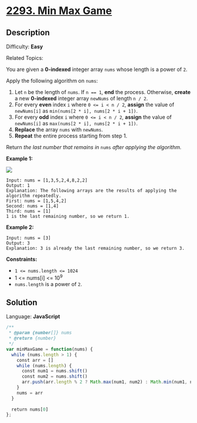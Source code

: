 # [2293\. Min Max Game](https://leetcode.com/problems/min-max-game/)

## Description

Difficulty: **Easy**  

Related Topics:


You are given a **0-indexed** integer array `nums` whose length is a power of `2`.

Apply the following algorithm on `nums`:

1.  Let `n` be the length of `nums`. If `n == 1`, **end** the process. Otherwise, **create** a new **0-indexed** integer array `newNums` of length `n / 2`.
2.  For every **even** index `i` where `0 <= i < n / 2`, **assign** the value of `newNums[i]` as `min(nums[2 * i], nums[2 * i + 1])`.
3.  For every **odd** index `i` where `0 <= i < n / 2`, **assign** the value of `newNums[i]` as `max(nums[2 * i], nums[2 * i + 1])`.
4.  **Replace** the array `nums` with `newNums`.
5.  **Repeat** the entire process starting from step 1.

Return _the last number that remains in_ `nums` _after applying the algorithm._

**Example 1:**

![](https://assets.leetcode.com/uploads/2022/04/13/example1drawio-1.png)

```
Input: nums = [1,3,5,2,4,8,2,2]
Output: 1
Explanation: The following arrays are the results of applying the algorithm repeatedly.
First: nums = [1,5,4,2]
Second: nums = [1,4]
Third: nums = [1]
1 is the last remaining number, so we return 1.
```

**Example 2:**

```
Input: nums = [3]
Output: 3
Explanation: 3 is already the last remaining number, so we return 3.
```

**Constraints:**

*   `1 <= nums.length <= 1024`
*   1 <= nums[i] <= 10<sup>9</sup>
*   `nums.length` is a power of `2`.


## Solution

Language: **JavaScript**

```javascript
/**
 * @param {number[]} nums
 * @return {number}
 */
var minMaxGame = function(nums) {
  while (nums.length > 1) {
    const arr = []
    while (nums.length) {
      const num1 = nums.shift()
      const num2 = nums.shift()
      arr.push(arr.length % 2 ? Math.max(num1, num2) : Math.min(num1, num2))
    }
    nums = arr 
  }
  
  return nums[0]
};
```